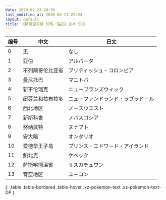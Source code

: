 ```yaml
---
date: 2020-02-23 20:56
last_modified_at: 2020-02-23 22:03
layout: default
title: 《精灵宝可梦 珍珠／钻石》文本 583
---
```

| 编号 | 中文 | 日文 |
| ---- | ---- | ---- |
| 0 | 无 | なし |
| 1 | 亚伯 | アルバ－タ |
| 2 | 不列颠哥伦比亚省 | ブリティッシュ・コロンビア |
| 3 | 曼尼托巴 | マニトバ |
| 4 | 新不伦瑞克 | ニュ－ブランズウィック |
| 5 | 纽芬兰和拉布拉多 | ニュ－ファンドランド・ラブラド－ル |
| 6 | 西北地区 | ノ－スウエスト |
| 7 | 新斯科舍 | ノバスコシア |
| 8 | 努纳武特 | ヌナブト |
| 9 | 安大略 | オンタリオ |
| 10 | 爱德华王子岛 | プリンス・エドワ－ド・アイランド |
| 11 | 魁北克 | ケベック |
| 12 | 萨斯喀彻温省 | サスカチュワン |
| 13 | 育空地区 | ユ－コン |
{: .table .table-bordered .table-hover .xz-pokemon-text .xz-pokemon-text-DP }